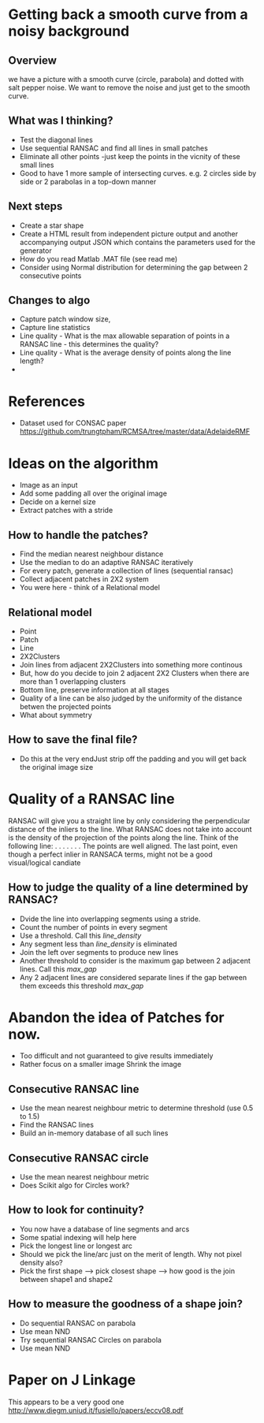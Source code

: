 # Getting back a smooth curve from a noisy background

## Overview
we have a picture with a smooth curve (circle, parabola) and dotted with salt pepper noise. We want to remove the noise and just get to the smooth curve.

## What was I thinking?
- Test the diagonal lines 
- Use sequential RANSAC and find all lines in small patches
- Eliminate all other points  -just keep the points in the vicnity of these small lines
- Good to have 1 more sample of intersecting curves. e.g. 2 circles side by side or 2 parabolas in a top-down manner



## Next steps
- Create a star shape
- Create a HTML result from independent picture output and another accompanying output JSON which contains the parameters used for the generator
- How do you read Matlab .MAT file (see read me)
- Consider using Normal distribution for determining the gap between 2 consecutive points

## Changes to algo
- Capture patch window size, 
- Capture line statistics
- Line quality - What is the max allowable separation of points in a RANSAC line - this determines the quality?
- Line quality - What is the average density of points along the line length?
- 



# References
- Dataset used for CONSAC paper https://github.com/trungtpham/RCMSA/tree/master/data/AdelaideRMF


# Ideas on the algorithm
- Image as an input
- Add some padding all over the original image
- Decide on a kernel size
- Extract patches with a stride
## How to handle the patches?
- Find the median nearest neighbour distance
- Use the median to do an adaptive RANSAC iteratively
- For every patch, generate a collection of lines (sequential ransac)
- Collect adjacent patches in 2X2 system
- You were here - think of a Relational model
## Relational model
-   Point
-   Patch
-   Line
-   2X2Clusters
-   Join lines from adjacent 2X2Clusters into something more continous
-   But, how do you decide to join 2 adjacent 2X2 Clusters when there are more than 1 overlapping clusters
-   Bottom line, preserve information at all stages
-   Quality of a line can be also judged by the uniformity of the distance betwen the projected points
-   What about symmetry
## How to save the final file? 
- Do this at the very endJust strip off the padding and you will get back the original image size


# Quality of a RANSAC line
RANSAC will give you a straight line by only considering the perpendicular distance of the inliers to the line.
What RANSAC does not take into account is the density of the projection of the points along the line.
Think of the following line:
    . . . . . .       .
The points are well aligned. The last point, even though a perfect inlier in RANSACA terms, might not be a good visual/logical candiate

## How to judge the quality of a line determined by RANSAC?
- Dvide the line into overlapping segments using a stride. 
- Count the number of points in every segment
- Use a threshold. Call this *line_density*
- Any segment less than *line_density* is eliminated
- Join the left over segments to produce new lines
- Another threshold to consider is the maximum gap between 2 adjacent lines. Call this *max_gap*
- Any 2 adjacent lines are considered separate lines if the gap between them exceeds this threshold *max_gap*


# Abandon the idea of Patches for now.
- Too difficult and not guaranteed to give results immediately
- Rather focus on a smaller image
Shrink the image 
## Consecutive RANSAC line 
- Use the mean nearest neighbour metric to determine threshold (use 0.5 to 1.5)
- Find the RANSAC lines
- Build an in-memory database of all such lines

## Consecutive RANSAC circle
- Use the mean nearest neighbour metric
- Does Scikit algo for Circles work?

## How to look for continuity?
- You now have a database of line segments and arcs
- Some spatial indexing will help here
- Pick the longest line or longest arc
- Should we pick the line/arc just on the merit of length. Why not pixel density also?
- Pick the first shape --> pick closest shape --> how good is the join between shape1 and shape2

## How to measure the goodness of a shape join?
 - Do sequential RANSAC on parabola
 - Use mean NND
 - Try sequential RANSAC Circles on parabola
 - Use mean NND
 

# Paper on J Linkage
This appears to be a very good one
http://www.diegm.uniud.it/fusiello/papers/eccv08.pdf

